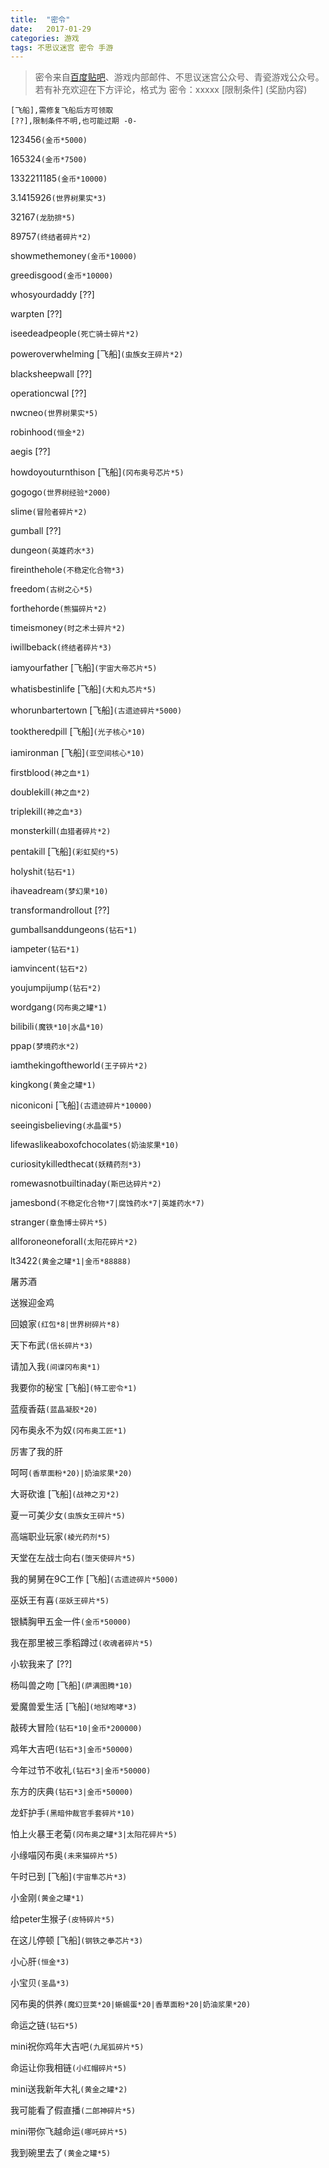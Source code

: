 ```yaml
---
title:  "密令"
date:   2017-01-29
categories: 游戏
tags: 不思议迷宫 密令 手游
---
```


>密令来自[百度贴吧](http://tieba.baidu.com/f?kw=%E4%B8%8D%E6%80%9D%E8%AE%AE%E8%BF%B7%E5%AE%AB&ie=utf-8)、游戏内部邮件、不思议迷宫公众号、青瓷游戏公众号。若有补充欢迎在下方评论，格式为 密令：xxxxx [限制条件] (奖励内容)

    [飞船],需修复飞船后方可领取
    [??],限制条件不明,也可能过期 -0-
123456`(金币*5000)`

165324`(金币*7500)`

1332211185`(金币*10000)`

3.1415926`(世界树果实*3)`

32167`(龙肋排*5)`

89757`(终结者碎片*2)`

showmethemoney`(金币*10000)`

greedisgood`(金币*10000)`

whosyourdaddy [??]

warpten [??]

iseedeadpeople`(死亡骑士碎片*2)`

poweroverwhelming [飞船]`(虫族女王碎片*2)`

blacksheepwall [??]

operationcwal [??]

nwcneo`(世界树果实*5)`

robinhood`(恒金*2)`

aegis [??]

howdoyouturnthison [飞船]`(冈布奥号芯片*5)`

gogogo`(世界树经验*2000)`

slime`(冒险者碎片*2)`

gumball [??]

dungeon`(英雄药水*3)`

fireinthehole`(不稳定化合物*3)`

freedom`(古树之心*5)`

forthehorde`(熊猫碎片*2)`

timeismoney`(时之术士碎片*2)`

iwillbeback`(终结者碎片*3)`

iamyourfather [飞船]`(宇宙大帝芯片*5)`

whatisbestinlife [飞船]`(大和丸芯片*5)`

whorunbartertown [飞船]`(古遗迹碎片*5000)`

tooktheredpill [飞船]`(光子核心*10)`

iamironman [飞船]`(亚空间核心*10)`

firstblood`(神之血*1)`

doublekill`(神之血*2)`

triplekill`(神之血*3)`

monsterkill`(血猎者碎片*2)`

pentakill [飞船]`(彩虹契约*5)`

holyshit`(钻石*1)`

ihaveadream`(梦幻果*10)`

transformandrollout [??]

gumballsanddungeons`(钻石*1)`

iampeter`(钻石*1)`

iamvincent`(钻石*2)`

youjumpijump`(钻石*2)`

wordgang`(冈布奥之罐*1)`

bilibili`(魔铁*10|水晶*10)`

ppap`(梦境药水*2)`

iamthekingoftheworld`(王子碎片*2)`

kingkong`(黄金之罐*1)`

niconiconi [飞船]`(古遗迹碎片*10000)`

seeingisbelieving`(水晶蛋*5)`

lifewaslikeaboxofchocolates`(奶油浆果*10)`

curiositykilledthecat`(妖精药剂*3)`

romewasnotbuiltinaday`(斯巴达碎片*2)`

jamesbond`(不稳定化合物*7|腐蚀药水*7|英雄药水*7)`

stranger`(章鱼博士碎片*5)`

allforoneoneforall`(太阳花碎片*2)`

lt3422`(黄金之罐*1|金币*88888)`

屠苏酒

送猴迎金鸡

回娘家`(红包*8|世界树碎片*8)`

天下布武`(信长碎片*3)`

请加入我`(间谍冈布奥*1)`

我要你的秘宝 [飞船]`(特工密令*1)`

蓝瘦香菇`(蓝晶凝胶*20)`

冈布奥永不为奴`(冈布奥工匠*1)`

厉害了我的肝

呵呵`(香草面粉*20)|奶油浆果*20)`

大哥砍谁 [飞船]`(战神之刃*2)`

夏一可美少女`(虫族女王碎片*5)`

高端职业玩家`(棱光药剂*5)`

天堂在左战士向右`(堕天使碎片*5)`

我的舅舅在9C工作 [飞船]`(古遗迹碎片*5000)`

巫妖王有喜`(巫妖王碎片*5)`

银鳞胸甲五金一件`(金币*50000)`

我在那里被三季稻蹲过`(收魂者碎片*5)`

小软我来了 [??]

杨叫兽之吻 [飞船]`(萨满图腾*10)`

爱魔兽爱生活 [飞船]`(地狱咆哮*3)`

敲砖大冒险`(钻石*10|金币*200000)`

鸡年大吉吧`(钻石*3|金币*50000)`

今年过节不收礼`(钻石*3|金币*50000)`

东方的庆典`(钻石*3|金币*50000)`

龙虾护手`(黑暗仲裁官手套碎片*10)`

怕上火暴王老菊`(冈布奥之罐*3|太阳花碎片*5)`

小缘喵冈布奥`(未来猫碎片*5)`

午时已到 [飞船]`(宇宙隼芯片*3)`

小金刚`(黄金之罐*1)`

给peter生猴子`(皮特碎片*5)`

在这儿停顿 [飞船]`(钢铁之拳芯片*3)`

小心肝`(恒金*3)`

小宝贝`(圣晶*3)`

冈布奥的供养`(魔幻豆荚*20|蜥蜴蛋*20|香草面粉*20|奶油浆果*20)`

命运之链`(钻石*5)`

mini祝你鸡年大吉吧`(九尾狐碎片*5)`

命运让你我相链`(小红帽碎片*5)`

mini送我新年大礼`(黄金之罐*2)`

我可能看了假直播`(二郎神碎片*5)`

mini带你飞越命运`(哪吒碎片*5)`

我到碗里去了`(黄金之罐*5)`





